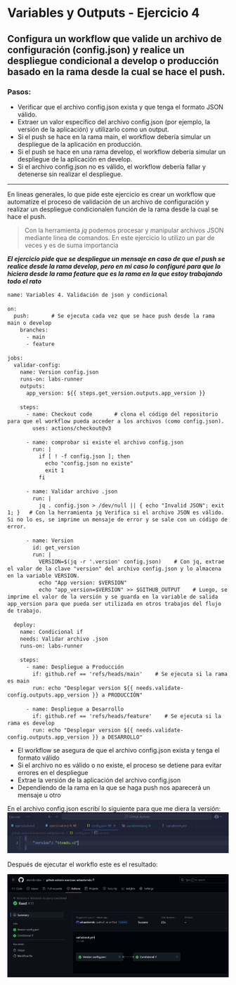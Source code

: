 # Variables y Outputs - Ejercicio 4

## Configura un workflow que valide un archivo de configuración (config.json) y realice un despliegue condicional a develop o producción basado en la rama desde la cual se hace el push.

### Pasos:

- Verificar que el archivo config.json exista y que tenga el formato JSON válido.
- Extraer un valor específico del archivo config.json (por ejemplo, la versión de la aplicación) y utilizarlo como un output.
- Si el push se hace en la rama main, el workflow debería simular un despliegue de la aplicación en producción.
- Si el push se hace en una rama develop, el workflow debería simular un despliegue de la aplicación en develop.
- Si el archivo config.json no es válido, el workflow debería fallar y detenerse sin realizar el despliegue.

---

En lineas generales, lo que pide este ejercicio es crear un workflow que automatize el proceso de validación de un archivo de configuración y realizar un despliegue condicionalen función de la rama desde la cual se hace el push.

> Con la herramienta *jq* podemos procesar y manipular archivos JSON mediante linea de comandos. En este ejercicio lo utilizo un par de veces y es de suma importancia

***El ejercicio pide que se despliegue un mensaje en caso de que el push se realice desde la rama develop, pero en mi caso lo configuré para que lo hiciera desde la rama feature que es la rama en la que estoy trabajando todo el rato***

```
name: Variables 4. Validación de json y condicional 

on:
  push:       # Se ejecuta cada vez que se hace push desde la rama main o develop
    branches:
      - main
      - feature

jobs:
  validar-config:
    name: Version config.json
    runs-on: labs-runner
    outputs:
      app_version: ${{ steps.get_version.outputs.app_version }}

    steps:
      - name: Checkout code       # clona el código del repositorio para que el workflow pueda acceder a los archivos (como config.json).
        uses: actions/checkout@v3

      - name: comprobar si existe el archivo config.json
        run: |
          if [ ! -f config.json ]; then
            echo "config.json no existe"
            exit 1
          fi

      - name: Validar archivo .json
        run: |
          jq . config.json > /dev/null || { echo "Invalid JSON"; exit 1; }   # Con la herramienta jq Verifica si el archivo JSON es válido. Si no lo es, se imprime un mensaje de error y se sale con un código de error.

      - name: Version
        id: get_version
        run: |
          VERSION=$(jq -r '.version' config.json)    # Con jq, extrae el valor de la clave "version" del archivo config.json y lo almacena en la variable VERSION.
          echo "App version: $VERSION"
          echo "app_version=$VERSION" >> $GITHUB_OUTPUT    # Luego, se imprime el valor de la versión y se guarda en la variable de salida app_version para que pueda ser utilizada en otros trabajos del flujo de trabajo.

  deploy:
    name: Condicional if
    needs: Validar archivo .json
    runs-on: labs-runner

    steps:
      - name: Despliegue a Producción
        if: github.ref == 'refs/heads/main'    # Se ejecuta si la rama es main
        run: echo "Desplegar version ${{ needs.validate-config.outputs.app_version }} a PRODUCCIÓN"

      - name: Despliegue a Desarrollo
        if: github.ref == 'refs/heads/feature'    # Se ejecuta si la rama es develop
        run: echo "Desplegar version ${{ needs.validate-config.outputs.app_version }} a DESARROLLO"
```

- El workflow se asegura de que el archivo config.json exista y tenga el formato válido
- Si el archivo no es válido o no existe, el proceso se detiene para evitar errores en el despliegue
- Extrae la versión de la aplicación del archivo config.json
- Dependiendo de la rama en la que se haga push nos aparecerá un mensaje u otro

En el archivo config.json escribí lo siguiente para que me diera la versión:
![alt text](../../auxiliar/config.json.png)

Después de ejecutar el workflo este es el resultado:

![alt text](../../auxiliar/variables4.png)


